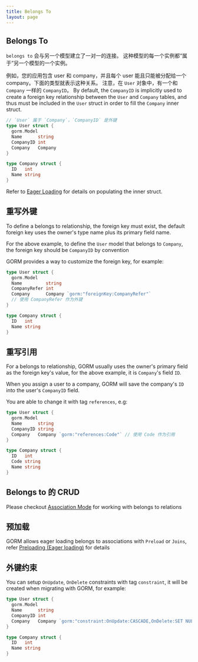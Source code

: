 ```yaml
---
title: Belongs To
layout: page
---
```


## Belongs To

`belongs to` 会与另一个模型建立了一对一的连接。 这种模型的每一个实例都“属于”另一个模型的一个实例。

例如，您的应用包含 user 和 company，并且每个 user 能且只能被分配给一个 company。下面的类型就表示这种关系。 注意，在 `User` 对象中，有一个和 `Company` 一样的 `CompanyID`。 By default, the `CompanyID` is implicitly used to create a foreign key relationship between the `User` and `Company` tables, and thus must be included in the `User` struct in order to fill the `Company` inner struct.

```go
// `User` 属于 `Company`，`CompanyID` 是外键
type User struct {
  gorm.Model
  Name      string
  CompanyID int
  Company   Company
}

type Company struct {
  ID   int
  Name string
}
```

Refer to [Eager Loading](belongs_to.html#Eager-Loading) for details on populating the inner struct.

## 重写外键

To define a belongs to relationship, the foreign key must exist, the default foreign key uses the owner's type name plus its primary field name.

For the above example, to define the `User` model that belongs to `Company`, the foreign key should be `CompanyID` by convention

GORM provides a way to customize the foreign key, for example:

```go
type User struct {
  gorm.Model
  Name         string
  CompanyRefer int
  Company      Company `gorm:"foreignKey:CompanyRefer"`
  // 使用 CompanyRefer 作为外键
}

type Company struct {
  ID   int
  Name string
}
```

## 重写引用

For a belongs to relationship, GORM usually uses the owner's primary field as the foreign key's value, for the above example, it is `Company`'s field `ID`.

When you assign a user to a company, GORM will save the company's `ID` into the user's `CompanyID` field.

You are able to change it with tag `references`, e.g:

```go
type User struct {
  gorm.Model
  Name      string
  CompanyID string
  Company   Company `gorm:"references:Code"` // 使用 Code 作为引用
}

type Company struct {
  ID   int
  Code string
  Name string
}
```

## Belongs to 的 CRUD

Please checkout [Association Mode](associations.html#Association-Mode) for working with belongs to relations

## 预加载

GORM allows eager loading belongs to associations with `Preload` or `Joins`, refer [Preloading (Eager loading)](preload.html) for details

## 外键约束

You can setup `OnUpdate`, `OnDelete` constraints with tag `constraint`, it will be created when migrating with GORM, for example:

```go
type User struct {
  gorm.Model
  Name      string
  CompanyID int
  Company   Company `gorm:"constraint:OnUpdate:CASCADE,OnDelete:SET NULL;"`
}

type Company struct {
  ID   int
  Name string
}
```

